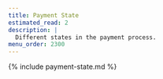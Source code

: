 ```yaml
---
title: Payment State
estimated_read: 2
description: |
  Different states in the payment process.
menu_order: 2300
---
```


{% include payment-state.md %}
